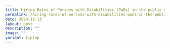 ```yaml
---
title: Hiring Rates of Persons with Disabilities (PwDs) in the public sector
permalink: /hiring-rates-of-persons-with-disabilities-pwds-in-the-public-sector/
date: 2024-11-13
layout: post
description: ""
image: ""
variant: tiptap
---
```

